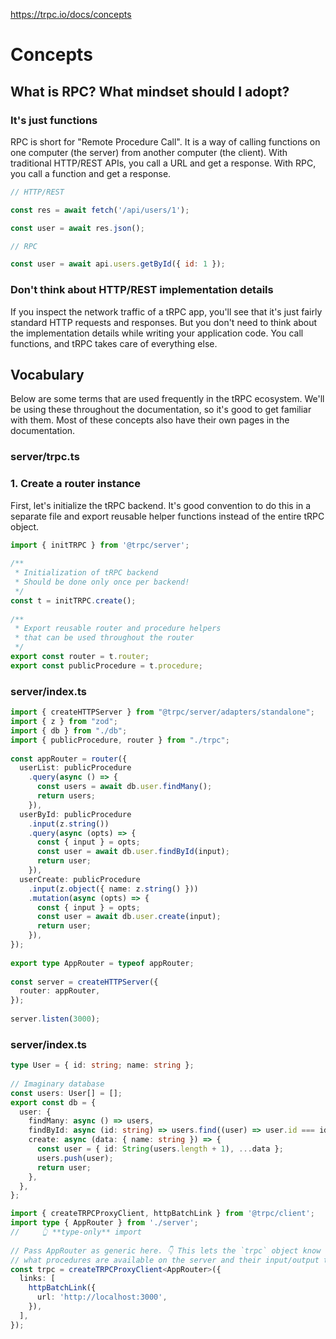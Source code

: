 https://trpc.io/docs/concepts

# Concepts

## What is RPC? What mindset should I adopt?[​](https://trpc.io/docs/concepts#what-is-rpc-what-mindset-should-i-adopt "Direct link to What is RPC? What mindset should I adopt?")

### It's just functions[​](https://trpc.io/docs/concepts#its-just-functions "Direct link to It's just functions")

RPC is short for "Remote Procedure Call". It is a way of calling functions on one computer (the server) from another computer (the client). With traditional HTTP/REST APIs, you call a URL and get a response. With RPC, you call a function and get a response.

```js
// HTTP/REST

const res = await fetch('/api/users/1');

const user = await res.json();

// RPC

const user = await api.users.getById({ id: 1 });
```

### Don't think about HTTP/REST implementation details[​](https://trpc.io/docs/concepts#dont-think-about-httprest-implementation-details "Direct link to Don't think about HTTP/REST implementation details")

If you inspect the network traffic of a tRPC app, you'll see that it's just fairly standard HTTP requests and responses. But you don't need to think about the implementation details while writing your application code. You call functions, and tRPC takes care of everything else.

## Vocabulary[​](https://trpc.io/docs/concepts#vocabulary "Direct link to Vocabulary")

Below are some terms that are used frequently in the tRPC ecosystem. We'll be using these throughout the documentation, so it's good to get familiar with them. Most of these concepts also have their own pages in the documentation.



### server/trpc.ts
### 1. Create a router instance[​](https://trpc.io/docs/quickstart#1-create-a-router-instance "Direct link to 1. Create a router instance")

First, let's initialize the tRPC backend. It's good convention to do this in a separate file and export reusable helper functions instead of the entire tRPC object.
```ts
import { initTRPC } from '@trpc/server';
 
/**
 * Initialization of tRPC backend
 * Should be done only once per backend!
 */
const t = initTRPC.create();
 
/**
 * Export reusable router and procedure helpers
 * that can be used throughout the router
 */
export const router = t.router;
export const publicProcedure = t.procedure;
```

### server/index.ts
```ts
import { createHTTPServer } from "@trpc/server/adapters/standalone";
import { z } from "zod";
import { db } from "./db";
import { publicProcedure, router } from "./trpc";
 
const appRouter = router({
  userList: publicProcedure
    .query(async () => {
      const users = await db.user.findMany();
      return users;
    }),
  userById: publicProcedure
    .input(z.string())
    .query(async (opts) => {
      const { input } = opts;
      const user = await db.user.findById(input);
      return user;
    }),
  userCreate: publicProcedure
    .input(z.object({ name: z.string() }))
    .mutation(async (opts) => {
      const { input } = opts;
      const user = await db.user.create(input);
      return user;
    }),
});
 
export type AppRouter = typeof appRouter;
 
const server = createHTTPServer({
  router: appRouter,
});
 
server.listen(3000);
```


### server/index.ts

```ts
type User = { id: string; name: string };
 
// Imaginary database
const users: User[] = [];
export const db = {
  user: {
    findMany: async () => users,
    findById: async (id: string) => users.find((user) => user.id === id),
    create: async (data: { name: string }) => {
      const user = { id: String(users.length + 1), ...data };
      users.push(user);
      return user;
    },
  },
};
```


```ts
import { createTRPCProxyClient, httpBatchLink } from '@trpc/client';
import type { AppRouter } from './server';
//     👆 **type-only** import
 
// Pass AppRouter as generic here. 👇 This lets the `trpc` object know
// what procedures are available on the server and their input/output types.
const trpc = createTRPCProxyClient<AppRouter>({
  links: [
    httpBatchLink({
      url: 'http://localhost:3000',
    }),
  ],
});
```